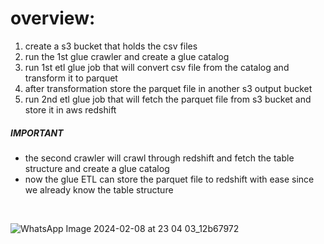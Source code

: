 # overview:
1. create a s3 bucket that holds the csv files
2. run the 1st glue crawler and create a glue catalog
3. run 1st etl glue job that will convert csv file from the catalog and transform it to parquet
4. after transformation store the parquet file in another s3 output bucket
5. run 2nd etl glue job that will fetch the parquet file from s3 bucket and store it in aws redshift
 ##### IMPORTANT #####
 - the second crawler will crawl through redshift and fetch the table structure and create a glue catalog
 - now the glue ETL can store the parquet file to redshift with ease since we already know the table structure
<br>

![WhatsApp Image 2024-02-08 at 23 04 03_12b67972](https://github.com/AKA-RONY/AWS_PlayGround/assets/67736824/8c146739-96e3-4653-a27e-b23f1c60845c)
